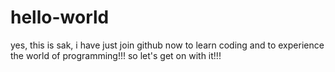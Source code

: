 # hello-world
yes, this is sak, i have just join github now to learn coding and to experience the world of programming!!!
so let's get on with it!!!
